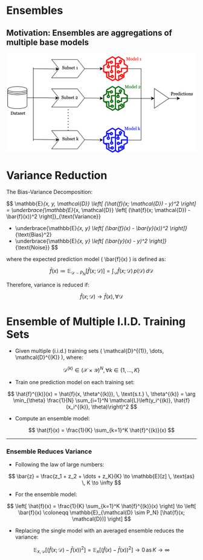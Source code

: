 # Ensembles

## Motivation: Ensembles are aggregations of multiple base models

![image](../../images/ensembles.png)


# Variance Reduction

The Bias-Variance Decomposition:

$$
\mathbb{E}_{x, y, \mathcal{D}} \left[ (\hat{f}(x; \mathcal{D}) - y)^2 \right] =
\underbrace{\mathbb{E}_{x, \mathcal{D}} \left[ (\hat{f}(x; \mathcal{D}) - \bar{f}(x))^2 \right]}_{\text{Variance}}
+ \underbrace{\mathbb{E}_{x, y} \left[ (\bar{f}(x) - \bar{y}(x))^2 \right]}_{\text{Bias}^2}
+ \underbrace{\mathbb{E}_{x, y} \left[ (\bar{y}(x) - y)^2 \right]}_{\text{Noise}}
$$

where the expected prediction model \( \bar{f}(x) \) is defined as:

$$
\bar{f}(x) \coloneqq \mathbb{E}_{\mathcal{D} \sim P_N} \left[ \hat{f}(x; \mathcal{D}) \right] = \int_{\mathcal{D}} \hat{f}(x; \mathcal{D}) \, p(\mathcal{D}) \, d\mathcal{D}
$$

Therefore, variance is reduced if:

$$
\hat{f}(x; \mathcal{D}) \to \bar{f}(x), \, \forall \mathcal{D}
$$

# Ensemble of Multiple I.I.D. Training Sets

- Given multiple (i.i.d.) training sets \( \mathcal{D}^{(1)}, \dots, \mathcal{D}^{(K)} \), where:

$$
\mathcal{D}^{(k)} \in (\mathcal{X} \times \mathcal{Y})^N, \, \forall k \in \{1, \dots, K\}
$$

- Train one prediction model on each training set:

$$
\hat{f}^{(k)}(x) = \hat{f}(x, \theta^{(k)}), \, \text{s.t.} \, \theta^{(k)} = \arg \min_{\theta} \frac{1}{N} \sum_{i=1}^N \mathcal{L}\left(y_i^{(k)}, \hat{f}(x_i^{(k)}, \theta)\right)^2
$$

- Compute an ensemble model:

$$
\hat{f}(x) = \frac{1}{K} \sum_{k=1}^K \hat{f}^{(k)}(x)
$$

---

### Ensemble Reduces Variance

- Following the law of large numbers:

$$
\bar{z} = \frac{z_1 + z_2 + \dots + z_K}{K} \to \mathbb{E}[z] \, \text{as} \, K \to \infty
$$

- For the ensemble model:

$$
\left[ \hat{f}(x) = \frac{1}{K} \sum_{k=1}^K \hat{f}^{(k)}(x) \right] \to \left[ \bar{f}(x) \coloneqq \mathbb{E}_{\mathcal{D} \sim P_N} [\hat{f}(x; \mathcal{D})] \right]
$$

- Replacing the single model with an averaged ensemble reduces the variance:

$$
\mathbb{E}_{x, \mathcal{D}} \left[ (\hat{f}(x; \mathcal{D}) - \bar{f}(x))^2 \right] = \mathbb{E}_x \left[ (\hat{f}(x) - \bar{f}(x))^2 \right] \to 0 \, \text{as} \, K \to \infty
$$

